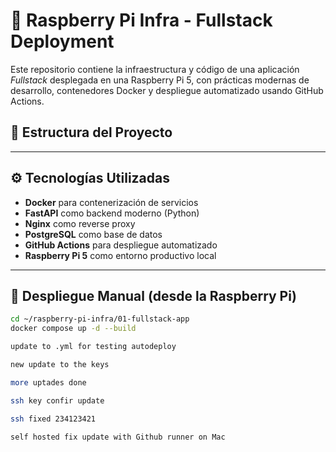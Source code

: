 # 🚀 Raspberry Pi Infra - Fullstack Deployment

Este repositorio contiene la infraestructura y código de una aplicación *Fullstack* desplegada en una Raspberry Pi 5, con prácticas modernas de desarrollo, contenedores Docker y despliegue automatizado usando GitHub Actions.

## 🧱 Estructura del Proyecto


---

## ⚙️ Tecnologías Utilizadas

- **Docker** para contenerización de servicios
- **FastAPI** como backend moderno (Python)
- **Nginx** como reverse proxy
- **PostgreSQL** como base de datos
- **GitHub Actions** para despliegue automatizado
- **Raspberry Pi 5** como entorno productivo local

---

## 🧪 Despliegue Manual (desde la Raspberry Pi)

```bash
cd ~/raspberry-pi-infra/01-fullstack-app
docker compose up -d --build

update to .yml for testing autodeploy

new update to the keys

more uptades done

ssh key confir update

ssh fixed 234123421

self hosted fix update with Github runner on Mac